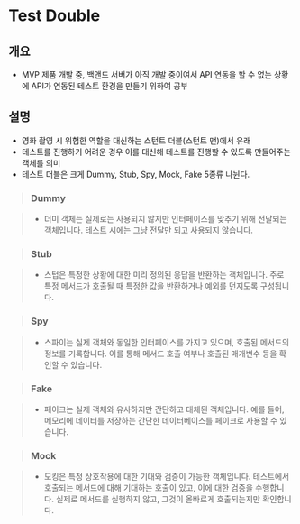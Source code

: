 # Test Double

## 개요

- MVP 제품 개발 중, 백앤드 서버가 아직 개발 중이여서 API 연동을 할 수 없는 상황에 API가 연동된 테스트 환경을 만들기 위하여 공부

## 설명

- 영화 촬영 시 위험한 역할을 대신하는 스턴트 더블(스턴트 맨)에서 유래
- 테스트를 진행하기 어려운 경우 이를 대신해 테스트를 진행할 수 있도록 만들어주는 객체를 의미
- 테스트 더블은 크게 Dummy, Stub, Spy, Mock, Fake 5종류 나뉜다.

> ### Dummy

> - 더미 객체는 실제로는 사용되지 않지만 인터페이스를 맞추기 위해 전달되는 객체입니다. 테스트 시에는 그냥 전달만 되고 사용되지 않습니다.

> ### Stub

> - 스텁은 특정한 상황에 대한 미리 정의된 응답을 반환하는 객체입니다. 주로 특정 메서드가 호출될 때 특정한 값을 반환하거나 예외를 던지도록 구성됩니다.

> ### Spy

> - 스파이는 실제 객체와 동일한 인터페이스를 가지고 있으며, 호출된 메서드의 정보를 기록합니다. 이를 통해 메서드 호출 여부나 호출된 매개변수 등을 확인할 수 있습니다.

> ### Fake

> - 페이크는 실제 객체와 유사하지만 간단하고 대체된 객체입니다. 예를 들어, 메모리에 데이터를 저장하는 간단한 데이터베이스를 페이크로 사용할 수 있습니다.

> ### Mock

> - 모킹은 특정 상호작용에 대한 기대와 검증이 가능한 객체입니다. 테스트에서 호출되는 메서드에 대해 기대하는 호출이 있고, 이에 대한 검증을 수행합니다. 실제로 메서드를 실행하지 않고, 그것이 올바르게 호출되는지만 확인합니다.

